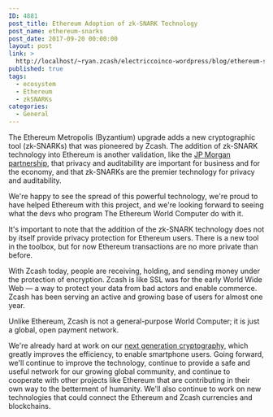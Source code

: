 ```yaml
---
ID: 4881
post_title: Ethereum Adoption of zk-SNARK Technology
post_name: ethereum-snarks
post_date: 2017-09-20 00:00:00
layout: post
link: >
  http://localhost/~ryan.zcash/electriccoinco-wordpress/blog/ethereum-snarks/
published: true
tags:
  - ecosystem
  - Ethereum
  - zkSNARKs
categories:
  - General
---
```

<p>The Ethereum Metropolis (Byzantium) upgrade adds a new cryptographic tool (zk-SNARKs) that was pioneered by Zcash. The addition of zk-SNARK technology into Ethereum is another validation, like the <a class="reference external" href="https://www.americanbanker.com/news/worlds-collide-jpm-works-with-team-behind-anonymous-crypto-zcash">JP Morgan partnership</a>, that privacy and auditability are important for business and for the economy, and that zk-SNARKs are the premier technology for privacy and auditability.</p>
<p>We're happy to see the spread of this powerful technology, we're proud to have helped Ethereum with this project, and we're looking forward to seeing what the devs who program The Ethereum World Computer do with it.</p>
<p>It's important to note that the addition of the zk-SNARK technology does not by itself provide privacy protection for Ethereum users. There is a new tool in the toolbox, but for now Ethereum transactions are no more private than before.</p>
<p>With Zcash today, people are receiving, holding, and sending money under the protection of encryption. Zcash is like SSL was for the early World Wide Web — a way to protect your data from bad actors and enable commerce. Zcash has been serving an active and growing base of users for almost one year.</p>
<p>Unlike Ethereum, Zcash is not a general-purpose World Computer; it is just a global, open payment network.</p>
<p>We're already hard at work on our <a class="reference external" href="/blog/cultivating-sapling-faster-zksnarks/">next generation cryptography</a>, which greatly improves the efficiency, to enable smartphone users. Going forward, we'll continue to improve the technology, continue to provide a safe and useful network for our growing global community, and continue to cooperate with other projects like Ethereum that are contributing in their own way to the betterment of humanity. We'll also continue to work on new technologies that could connect the Ethereum and Zcash currencies and blockchains.</p>
